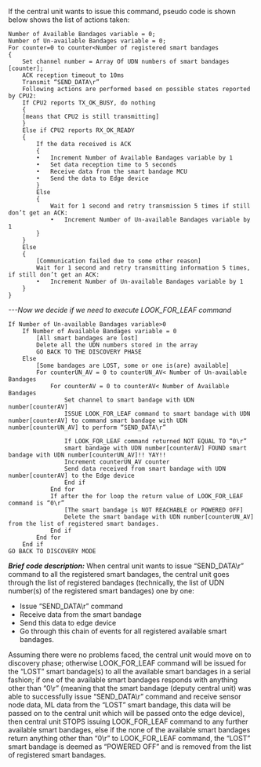 If the central unit wants to issue this command, pseudo code is shown below shows the list of actions taken:
```
Number of Available Bandages variable = 0;
Number of Un-available Bandages variable = 0;
For counter=0 to counter<Number of registered smart bandages
{
    Set channel number = Array Of UDN numbers of smart bandages [counter];
    ACK reception timeout to 10ms
    Transmit “SEND_DATA\r”
    Following actions are performed based on possible states reported by CPU2:
    If CPU2 reports TX_OK_BUSY, do nothing
    {
    [means that CPU2 is still transmitting]
    }
    Else if CPU2 reports RX_OK_READY
    {
	    If the data received is ACK
        {
        •	Increment Number of Available Bandages variable by 1
        •	Set data reception time to 5 seconds
        •	Receive data from the smart bandage MCU
        •	Send the data to Edge device
        }
	    Else
        {
			Wait for 1 second and retry transmission 5 times if still don’t get an ACK:
            •	Increment Number of Un-available Bandages variable by 1
        }
    }
    Else
    {
	    [Communication failed due to some other reason]
        Wait for 1 second and retry transmitting information 5 times, if still don’t get an ACK:
        •	Increment Number of Un-available Bandages variable by 1
    }
}
```
_---Now we decide if we need to execute LOOK_FOR_LEAF command_
```
If Number of Un-available Bandages variable>0
	If Number of Available Bandages variable = 0
		[All smart bandages are lost]
		Delete all the UDN numbers stored in the array
		GO BACK TO THE DISCOVERY PHASE
	Else
		[Some bandages are LOST, some or one is(are) available]
		For counterUN_AV = 0 to counterUN_AV< Number of Un-available Bandages
			For counterAV = 0 to counterAV< Number of Available Bandages
                Set channel to smart bandage with UDN number[counterAV]
                ISSUE LOOK_FOR_LEAF command to smart bandage with UDN number[counterAV] to command smart bandage with UDN number[counterUN_AV] to perform “SEND_DATA\r”

                If LOOK_FOR_LEAF command returned NOT EQUAL TO “0\r”
                smart bandage with UDN number[counterAV] FOUND smart bandage with UDN number[counterUN_AV]!! YAY!!
                Increment counterUN_AV counter
                Send data received from smart bandage with UDN number[counterAV] to the Edge device
                End if
			End for
            If after the for loop the return value of LOOK_FOR_LEAF command is “0\r”
				[The smart bandage is NOT REACHABLE or POWERED OFF]
                Delete the smart bandage with UDN number[counterUN_AV] from the list of registered smart bandages.
			End if
		End for
	End if
GO BACK TO DISCOVERY MODE
```
**_Brief code description:_**
When central unit wants to issue “SEND_DATA\r” command to all the registered smart bandages, the central unit goes through the list of registered bandages (technically, the list of UDN number(s) of the registered smart bandages) one by one:
-	Issue “SEND_DATA\r” command
-	Receive data from the smart bandage
-	Send this data to edge device
-	Go through this chain of events for all registered available smart bandages.

Assuming there were no problems faced, the central unit would move on to discovery phase; otherwise LOOK_FOR_LEAF command will be issued for the “LOST” smart bandage(s) to all the available smart bandages in a serial fashion; if one of the available smart bandages responds with anything other than “0\r” (meaning that the smart bandage (deputy central unit) was able to successfully issue “SEND_DATA\r” command and receive sensor node data, ML data from the “LOST” smart bandage, this data will be passed on to the central unit which will be passed onto the edge device), then central unit STOPS issuing LOOK_FOR_LEAF command to any further available smart bandages, else if the none of the available smart bandages return anything other than “0\r” to LOOK_FOR_LEAF command, the “LOST” smart bandage is deemed as “POWERED OFF” and is removed from the list of registered smart bandages.
